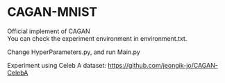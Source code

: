 # CAGAN-MNIST

Official implement of CAGAN  
You can check the experiment environment in environment.txt.  
  
Change HyperParameters.py, and run Main.py  
  
Experiment using Celeb A dataset: https://github.com/jeongik-jo/CAGAN-CelebA
